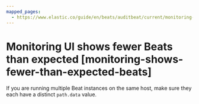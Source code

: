 ```yaml
---
mapped_pages:
  - https://www.elastic.co/guide/en/beats/auditbeat/current/monitoring-shows-fewer-than-expected-beats.html
---
```


# Monitoring UI shows fewer Beats than expected [monitoring-shows-fewer-than-expected-beats]

If you are running multiple Beat instances on the same host, make sure they each have a distinct `path.data` value.

